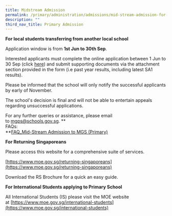 ```yaml
---
title: Midstream Admission
permalink: /primary/administration/admissions/mid-stream-admission-for-primary-school/
description: ""
third_nav_title: Primary Admission
---
```




**For local students transferring from another local school**


Application window is from **1st Jun to 30th Sep**.
  

Interested applicants must complete the online application between 1 Jun to 30 Sep (click [here](https://form.gov.sg/62901bee6c8b460015882888)) and submit supporting documents via the attachment section provided in the form (i.e past year results, including latest SA1 results). 

  

Please be informed that the school will only notify the successful applicants by early of November. 

The school's decision is final and will not be able to entertain appeals regarding unsuccessful applications. 

For any further queries or assistance, please email to [mgps@schools.gov.sg](mailto:mgps@schools.gov.sg). **  
FAQs:  
**[FAQ\_Mid-Stream Admission to MGS (Primary)](https://drive.google.com/file/d/1927gu4m7nP8jlwzNaG6wd186E8dNIsmU/view?usp=sharing)  
  

**For Returning Singaporeans**  

Please access this website for a comprehensive suite of services. 

[https://www.moe.gov.sg/returning-singaporeans](https://www.moe.gov.sg/returning-singaporeans)

Download the RS Brochure for a quick an easy guide.

**For International Students applying to Primary School**  

All International Students (IS) please visit the MOE website at [https://www.moe.gov.sg/international-students](https://www.moe.gov.sg/international-students)